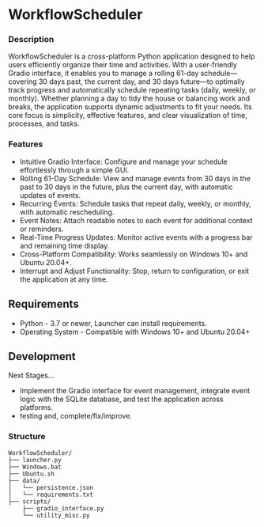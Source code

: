 # WorkflowScheduler

### Description
WorkflowScheduler is a cross-platform Python application designed to help users efficiently organize their time and activities. With a user-friendly Gradio interface, it enables you to manage a rolling 61-day schedule—covering 30 days past, the current day, and 30 days future—to optimally track progress and automatically schedule repeating tasks (daily, weekly, or monthly). Whether planning a day to tidy the house or balancing work and breaks, the application supports dynamic adjustments to fit your needs. Its core focus is simplicity, effective features, and clear visualization of time, processes, and tasks.

### Features
- Intuitive Gradio Interface: Configure and manage your schedule effortlessly through a simple GUI.
- Rolling 61-Day Schedule: View and manage events from 30 days in the past to 30 days in the future, plus the current day, with automatic updates of events.
- Recurring Events: Schedule tasks that repeat daily, weekly, or monthly, with automatic rescheduling.
- Event Notes: Attach readable notes to each event for additional context or reminders.
- Real-Time Progress Updates: Monitor active events with a progress bar and remaining time display.
- Cross-Platform Compatibility: Works seamlessly on Windows 10+ and Ubuntu 20.04+.
- Interrupt and Adjust Functionality: Stop, return to configuration, or exit the application at any time.

## Requirements
- Python - 3.7 or newer, Launcher can install requirements.
- Operating System - Compatible with Windows 10+ and Ubuntu 20.04+

## Development
Next Stages...
- Implement the Gradio interface for event management, integrate event logic with the SQLite database, and test the application across platforms.
- testing and, complete/fix/improve.

### Structure
```
WorkflowScheduler/
├── launcher.py
├── Windows.bat
├── Ubuntu.sh
├── data/
│   └── persistence.json
│   └── requirements.txt
├── scripts/
    ├── gradio_interface.py
    └── utility_misc.py
```
